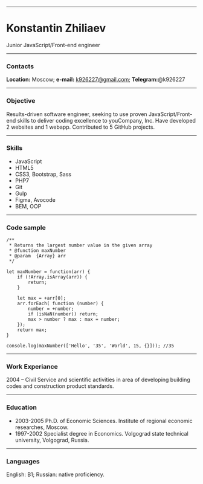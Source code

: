 ***

# Konstantin Zhiliaev
Junior JavaScript/Front-end engineer 

***

### Contacts
**Location:** Moscow; **e-mail:** k926227@gmail.com; **Telegram:**@k926227

***

### Objective
Results-driven software engineer, seeking to use proven JavaScript/Front-end skills to deliver coding excellence to youCompany, Inc. Have developed 2 websites and 1 webapp. Contributed to 5 GitHub projects.

***

### Skills 
* JavaScript
* HTML5
* CSS3, Bootstrap, Sass
* PHP7
* Git
* Gulp
* Figma, Avocode
* BEM, OOP

***

### Code sample

```
/**
 * Returns the largest number value in the given array
 * @function maxNumber
 * @param  {Array} arr
 */

let maxNumber = function(arr) {
    if (!Array.isArray(arr)) {
        return;
    }

    let max = +arr[0];
    arr.forEach( function (number) { 
        number = +number;
        if (isNaN(number)) return;
        max > number ? max : max = number;
    });
    return max;
}

console.log(maxNumber(['Hello', '35', 'World', 15, {}])); //35

```

***

### Work Experiance
2004 – Civil Service and scientific activities in area of developing building codes and construction product standards.

***

### Education
* 2003-2005 Ph.D. of Economic Sciences. Institute of regional economic researches, Moscow.
* 1997-2002 Specialist degree in Economics. Volgograd state technical university, Volgograd, Russia.

***

### Languages
English: B1; Russian: native proficiency.

